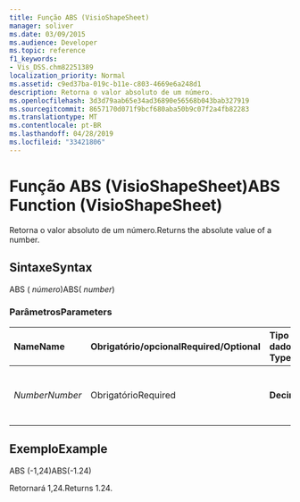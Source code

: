 ```yaml
---
title: Função ABS (VisioShapeSheet)
manager: soliver
ms.date: 03/09/2015
ms.audience: Developer
ms.topic: reference
f1_keywords:
- Vis_DSS.chm82251389
localization_priority: Normal
ms.assetid: c9ed37ba-019c-b11e-c803-4669e6a248d1
description: Retorna o valor absoluto de um número.
ms.openlocfilehash: 3d3d79aab65e34ad36890e56568b043bab327919
ms.sourcegitcommit: 8657170d071f9bcf680aba50b9c07f2a4fb82283
ms.translationtype: MT
ms.contentlocale: pt-BR
ms.lasthandoff: 04/28/2019
ms.locfileid: "33421806"
---
```

# <a name="abs-function-visioshapesheet"></a><span data-ttu-id="61b33-103">Função ABS (VisioShapeSheet)</span><span class="sxs-lookup"><span data-stu-id="61b33-103">ABS Function (VisioShapeSheet)</span></span>

<span data-ttu-id="61b33-104">Retorna o valor absoluto de um número.</span><span class="sxs-lookup"><span data-stu-id="61b33-104">Returns the absolute value of a number.</span></span>
  
## <a name="syntax"></a><span data-ttu-id="61b33-105">Sintaxe</span><span class="sxs-lookup"><span data-stu-id="61b33-105">Syntax</span></span>

<span data-ttu-id="61b33-106">ABS ( *número*)</span><span class="sxs-lookup"><span data-stu-id="61b33-106">ABS( *number*)</span></span> 
  
### <a name="parameters"></a><span data-ttu-id="61b33-107">Parâmetros</span><span class="sxs-lookup"><span data-stu-id="61b33-107">Parameters</span></span>

|<span data-ttu-id="61b33-108">**Name**</span><span class="sxs-lookup"><span data-stu-id="61b33-108">**Name**</span></span>|<span data-ttu-id="61b33-109">**Obrigatório/opcional**</span><span class="sxs-lookup"><span data-stu-id="61b33-109">**Required/Optional**</span></span>|<span data-ttu-id="61b33-110">**Tipo de dados**</span><span class="sxs-lookup"><span data-stu-id="61b33-110">**Data Type**</span></span>|<span data-ttu-id="61b33-111">**Descrição**</span><span class="sxs-lookup"><span data-stu-id="61b33-111">**Description**</span></span>|
|:-----|:-----|:-----|:-----|
| <span data-ttu-id="61b33-112">_Number_</span><span class="sxs-lookup"><span data-stu-id="61b33-112">_Number_</span></span> <br/> |<span data-ttu-id="61b33-113">Obrigatório</span><span class="sxs-lookup"><span data-stu-id="61b33-113">Required</span></span>  <br/> |<span data-ttu-id="61b33-114">**Decimal**</span><span class="sxs-lookup"><span data-stu-id="61b33-114">**Decimal**</span></span> <br/> |<span data-ttu-id="61b33-115">O número cujo valor absoluto você deseja localizar.</span><span class="sxs-lookup"><span data-stu-id="61b33-115">The number whose absolute value you want to find.</span></span>  <br/> |
   
## <a name="example"></a><span data-ttu-id="61b33-116">Exemplo</span><span class="sxs-lookup"><span data-stu-id="61b33-116">Example</span></span>

<span data-ttu-id="61b33-117">ABS (-1,24)</span><span class="sxs-lookup"><span data-stu-id="61b33-117">ABS(-1.24)</span></span> 
  
<span data-ttu-id="61b33-118">Retornará 1,24.</span><span class="sxs-lookup"><span data-stu-id="61b33-118">Returns 1.24.</span></span>
  

